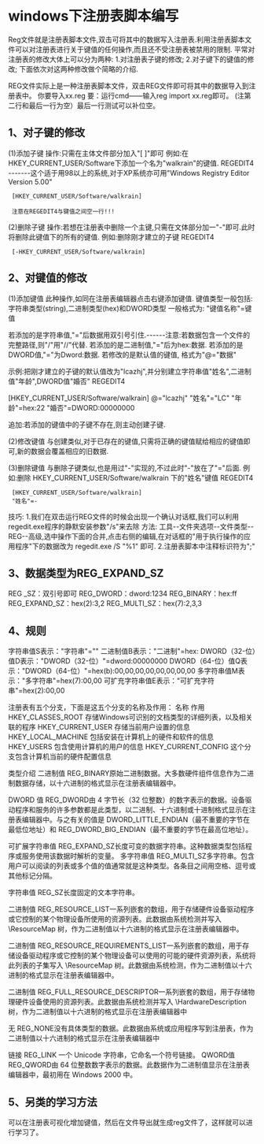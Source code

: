 # windows下注册表脚本编写

Reg文件就是注册表脚本文件,双击可将其中的数据写入注册表.利用注册表脚本文件可以对注册表进行关于键值的任何操作,而且还不受注册表被禁用的限制.
平常对注册表的修改大体上可以分为两种:
	1.对注册表子键的修改;
	2.对子键下的键值的修改;
	下面依次对这两种修改做个简略的介绍.

REG文件实际上是一种注册表脚本文件，双击REG文件即可将其中的数据导入到注册表中。
你要导入xx.reg 要：运行cmd——输入reg import xx.reg即可。
(注第二行和最后一行为空）最后一行测试可以补位空。
    
## 1、对子键的修改
(1)添加子键
     操作:只需在主体文件部分加入"[ ]"即可
     例如:在HKEY_CURRENT_USER/Software下添加一个名为"walkrain"的键值.
     REGEDIT4   -------这个适于用98以上的系统,对于XP系统亦可用"Windows Registry Editor Version 5.00"
    
     [HKEY_CURRENT_USER/Software/walkrain]
    
     注意在REGEDIT4与键值之间空一行!!!
	 
(2)删除子键
     操作:若想在注册表中删除一个主键,只需在文体部分加一"-"即可.此时将删除此键值下的所有的键值.
     例如:删除刚才建立的子键
     REGEDIT4
    
     [-HKEY_CURRENT_USER/Software/walkrain]
    
## 2、对键值的修改
(1)添加键值
     此种操作,如同在注册表编辑器点击右键添加键值.
     键值类型一般包括:   字符串类型(string),二进制类型(hex)和DWORD类型
   一般格式为:   "键值名称"=键值
  
   若添加的是字符串值,"="后数据用双引号引住.------注意:若数据包含一个文件的完整路径,则"/"用"//"代替. 
   若添加的是二进制值,"="后为hex:数据.
   若添加的是DWORD值,"="为Dword:数据.
   若修改的是默认值的键值, 格式为"@="数据"
  
   示例:把刚才建立的子键的默认值改为"lcazhj",并分别建立字符串值"姓名",二进制值"年龄",DWORD值"婚否"
   REGEDIT4
  
   [HKEY_CURRENT_USER/Software/walkrain]
   @="lcazhj"
   "姓名"="LC"
   "年龄"=hex:22
   "婚否"=DWORD:00000000
  
   追加:若添加的键值中的子键不存在,则主动创建子键.
  
(2)修改键值
     与创建类似,对于已存在的键值,只需将正确的键值赋给相应的键值即可,新的数据会覆盖相应的旧数据.
    
(3)删除键值
     与删除子键类似,也是用过"-"实现的,不过此时"-"放在了"="后面.
     例如:删除 HKEY_CURRENT_USER/Software/walkrain 下的"姓名"键值
     REGEDIT4
    
     [HKEY_CURRENT_USER/Software/walkrain]
     "姓名"=-
    
技巧:
     1.我们在双击运行REG文件的时候会出现一个确认对话框,我们可以利用regedit.exe程序的静默安装参数"/s"来去除
     方法: 工具--文件夹选项--文件类型--REG--高级,选中操作下面的合并,点击右侧的编辑,在对话框的"用于执行操作的应用程序"下的数据改为 regedit.exe /S "%1"   即可.
     2.注册表脚本中注释标识符为";"

## 3、数据类型为REG_EXPAND_SZ
REG _SZ：双引号即可
REG_DWORD：dword:1234
REG_BINARY：hex:ff
REG_EXPAND_SZ：hex(2):3,2
REG_MULTI_SZ：hex(7):2,3,3

## 4、规则

字符串值S表示："字符串"=""
二进制值B表示："二进制"=hex:
DWORD（32-位）值D表示："DWORD（32-位）"=dword:00000000
DWORD（64-位）值Q表示："DWORD（64-位）"=hex(b):00,00,00,00,00,00,00,00
多字符串值M表示："多字符串"=hex(7):00,00
可扩充字符串值E表示："可扩充字符串"=hex(2):00,00

注册表有五个分支，下面是这五个分支的名称及作用：
名称                                          作用
HKEY_CLASSES_ROOT         存储Windows可识别的文档类型的详细列表，以及相关联的程序
HKEY_CURRENT_USER        存储当前用户设置的信息
HKEY_LOCAL_MACHINE       包括安装在计算机上的硬件和软件的信息
HKEY_USERS                         包含使用计算机的用户的信息
HKEY_CURRENT_CONFIG    这个分支包含计算机当前的硬件配置信息


类型介绍
二进制值 REG_BINARY原始二进制数据。大多数硬件组件信息作为二进制数据存储，以十六进制的格式显示在注册表编辑器中。

DWORD 值 REG_DWORD由 4 字节长（32 位整数）的数字表示的数据。设备驱动程序和服务的许多参数都是此类型，以二进制、十六进制或十进制格式显示在注册表编辑器中。与之有关的值是 DWORD_LITTLE_ENDIAN（最不重要的字节在最低位地址）和 REG_DWORD_BIG_ENDIAN（最不重要的字节在最高位地址）。

可扩展字符串值 REG_EXPAND_SZ长度可变的数据字符串。这种数据类型包括程序或服务使用该数据时解析的变量。
多字符串值 REG_MULTI_SZ多字符串。包含用户可以阅读的列表或多个值的值通常就是这种类型。各条目之间用空格、逗号或其他标记分隔。

字符串值 REG_SZ长度固定的文本字符串。

二进制值 REG_RESOURCE_LIST一系列嵌套的数组，用于存储硬件设备驱动程序或它控制的某个物理设备所使用的资源列表。此数据由系统检测并写入 \ResourceMap 树，作为二进制值以十六进制的格式显示在注册表编辑器中。

二进制值 REG_RESOURCE_REQUIREMENTS_LIST一系列嵌套的数组，用于存储设备驱动程序或它控制的某个物理设备可以使用的可能的硬件资源列表，系统将此列表的子集写入 \ResourceMap 树。此数据由系统检测，作为二进制值以十六进制的格式显示在注册表编辑器中。

二进制值 REG_FULL_RESOURCE_DESCRIPTOR一系列嵌套的数组，用于存储物理硬件设备使用的资源列表。此数据由系统检测并写入 \HardwareDescription 树，作为二进制值以十六进制的格式显示在注册表编辑器中

无 REG_NONE没有具体类型的数据。此数据由系统或应用程序写到注册表，作为二进制值以十六进制的格式显示在注册表编辑器中

链接 REG_LINK 一个 Unicode 字符串，它命名一个符号链接。
QWORD值 REG_QWORD由 64 位整数数字表示的数据。此数据作为二进制值显示在注册表编辑器中，最初用在 Windows 2000 中。

## 5、另类的学习方法
可以在注册表可视化增加键值，然后在文件导出就生成reg文件了，这样就可以进行学习了。